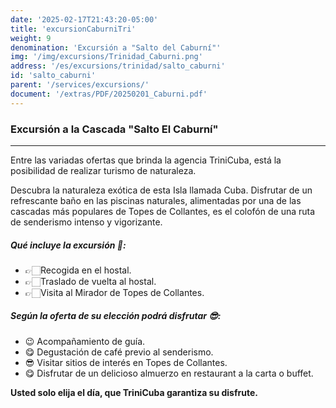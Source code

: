 ```yaml
---
date: '2025-02-17T21:43:20-05:00'
title: 'excursionCaburniTri'
weight: 9
denomination: 'Excursión a "Salto del Caburní"'
img: '/img/excursions/Trinidad_Caburni.png'
address: '/es/excursions/trinidad/salto_caburni'
id: 'salto_caburni'
parent: '/services/excursions/'
document: '/extras/PDF/20250201_Caburni.pdf'
---
```


### Excursión a la Cascada "Salto El Caburní" 
--- 

Entre las variadas ofertas que brinda la agencia TriniCuba, está la posibilidad de realizar turismo de naturaleza. 

Descubra la naturaleza exótica de esta Isla llamada Cuba. Disfrutar de un refrescante baño en las piscinas naturales, alimentadas por una de las cascadas más populares de Topes de Collantes, es el colofón de una ruta de senderismo intenso y vigorizante.

##### Qué incluye la excursión 🤔:
- 👉🏻Recogida en el hostal.
- 👉🏻Traslado de vuelta al hostal.
- 👉🏻Visita al Mirador de Topes de Collantes.

##### Según la oferta de su elección podrá disfrutar 😎:

- 😉 Acompañamiento de guía.
- 😋 Degustación de café previo al senderismo.
- 😎 Visitar sitios de interés en Topes de Collantes.
- 😋 Disfrutar de un delicioso almuerzo en restaurant a la carta o buffet.

**Usted solo elija el día, que TriniCuba garantiza su disfrute.**


